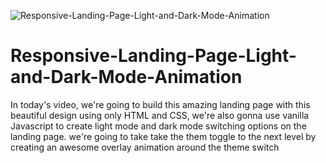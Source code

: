 ![Responsive-Landing-Page-Light-and-Dark-Mode-Animation](https://user-images.githubusercontent.com/82109268/131562956-ba6aafe0-ceaa-4b50-94fe-be640169a32f.jpg)
# Responsive-Landing-Page-Light-and-Dark-Mode-Animation

In today's video, we're going to build this amazing landing page with this beautiful design using only HTML and CSS, we're also gonna use vanilla Javascript to create light mode and dark mode switching options on the landing page. we're going to take take the them toggle to the next level by creating an awesome overlay animation around the theme switch
